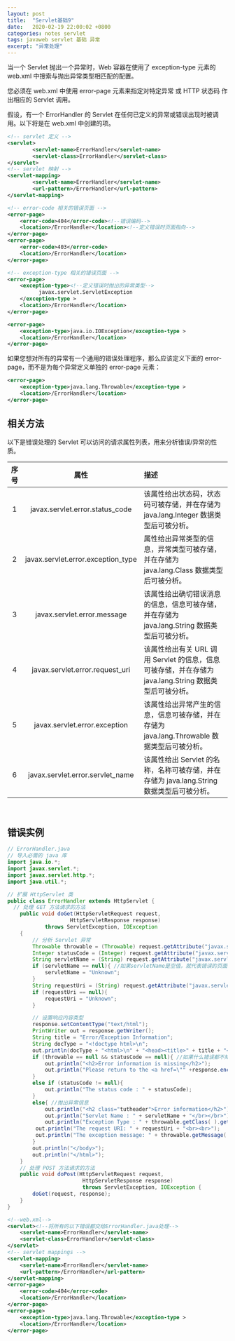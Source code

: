 ```yaml
---
layout: post
title:  "Servlet基础9"
date:   2020-02-19 22:00:02 +0800
categories: notes servlet
tags: javaweb servlet 基础 异常
excerpt: "异常处理"
---
```


当一个 Servlet 抛出一个异常时，Web 容器在使用了 exception-type 元素的 web.xml 中搜索与抛出异常类型相匹配的配置。

您必须在 web.xml 中使用 error-page 元素来指定对特定异常 或 HTTP 状态码 作出相应的 Servlet 调用。

假设，有一个 ErrorHandler 的 Servlet 在任何已定义的异常或错误出现时被调用。以下将是在 web.xml 中创建的项。

```xml
<!-- servlet 定义 -->
<servlet>
        <servlet-name>ErrorHandler</servlet-name>
        <servlet-class>ErrorHandler</servlet-class>
</servlet>
<!-- servlet 映射 -->
<servlet-mapping>
        <servlet-name>ErrorHandler</servlet-name>
        <url-pattern>/ErrorHandler</url-pattern>
</servlet-mapping>

<!-- error-code 相关的错误页面 -->
<error-page>
    <error-code>404</error-code><!--错误编码-->
    <location>/ErrorHandler</location><!--定义错误时页面指向-->
</error-page>
<error-page>
    <error-code>403</error-code>
    <location>/ErrorHandler</location>
</error-page>

<!-- exception-type 相关的错误页面 -->
<error-page>
    <exception-type><!--定义错误时抛出的异常类型-->
          javax.servlet.ServletException
    </exception-type >
    <location>/ErrorHandler</location>
</error-page>

<error-page>
    <exception-type>java.io.IOException</exception-type >
    <location>/ErrorHandler</location>
</error-page>
```

如果您想对所有的异常有一个通用的错误处理程序，那么应该定义下面的 error-page，而不是为每个异常定义单独的 error-page 元素：

```xml
<error-page>
    <exception-type>java.lang.Throwable</exception-type >
    <location>/ErrorHandler</location>
</error-page>
```

## 相关方法

以下是错误处理的 Servlet 可以访问的请求属性列表，用来分析错误/异常的性质。

序号|属性|描述
:--:|:-:|:---
1|javax.servlet.error.status_code|该属性给出状态码，状态码可被存储，并在存储为 java.lang.Integer 数据类型后可被分析。
2|javax.servlet.error.exception_type|属性给出异常类型的信息，异常类型可被存储，并在存储为 java.lang.Class 数据类型后可被分析。
3|javax.servlet.error.message|该属性给出确切错误消息的信息，信息可被存储，并在存储为 java.lang.String 数据类型后可被分析。
4|javax.servlet.error.request_uri|该属性给出有关 URL 调用 Servlet 的信息，信息可被存储，并在存储为 java.lang.String 数据类型后可被分析。
5|javax.servlet.error.exception|该属性给出异常产生的信息，信息可被存储，并在存储为 java.lang.Throwable 数据类型后可被分析。
6|javax.servlet.error.servlet_name|该属性给出 Servlet 的名称，名称可被存储，并在存储为 java.lang.String 数据类型后可被分析。

&emsp;

## 错误实例

```java
// ErrorHandler.java
// 导入必需的 java 库
import java.io.*;
import javax.servlet.*;
import javax.servlet.http.*;
import java.util.*;

// 扩展 HttpServlet 类
public class ErrorHandler extends HttpServlet {
  // 处理 GET 方法请求的方法
    public void doGet(HttpServletRequest request,
                    HttpServletResponse response)
            throws ServletException, IOException
    {
        // 分析 Servlet 异常
        Throwable throwable = (Throwable) request.getAttribute("javax.servlet.error.exception"); //获取抛出的异常
        Integer statusCode = (Integer) request.getAttribute("javax.servlet.error.status_code"); //获取状态码
        String servletName = (String) request.getAttribute("javax.servlet.error.servlet_name"); //获取发生错误的页面
        if (servletName == null){ //如果servletName是空值，就代表错误的页面为空，也就是找不到页面
            servletName = "Unknown";
        }
        String requestUri = (String) request.getAttribute("javax.servlet.error.request_uri");//获取发生错误的路由
        if (requestUri == null){
            requestUri = "Unknown";
        }

        // 设置响应内容类型
        response.setContentType("text/html");
        PrintWriter out = response.getWriter();
        String title = "Error/Exception Information";
        String docType = "<!doctype html>\n";
        out.println(docType + "<html>\n" + "<head><title>" + title + "</title></head>\n" + "<body bgcolor=\"#f0f0f0\">\n");
        if (throwable == null && statusCode == null){ //如果什么错误都不知道
            out.println("<h2>Error information is missing</h2>");
            out.println("Please return to the <a href=\"" +response.encodeURL("http://localhost:8080/") + "\">Home Page</a>.");//情返回到到主页
        }
        else if (statusCode != null){
            out.println("The status code : " + statusCode);
        }
        else{ //抛出异常信息
            out.println("<h2 class="tutheader">Error information</h2>");
            out.println("Servlet Name : " + servletName + "</br></br>");
            out.println("Exception Type : " + throwable.getClass( ).getName( ) + "</br></br>");
         out.println("The request URI: " + requestUri + "<br><br>");
         out.println("The exception message: " + throwable.getMessage( ));
        }
        out.println("</body>");
        out.println("</html>");
    }
    // 处理 POST 方法请求的方法
    public void doPost(HttpServletRequest request,
                        HttpServletResponse response)
                        throws ServletException, IOException {
        doGet(request, response);
    }
}
```

```xml
<!--web.xml-->
<servlet><!--将所有的以下错误都交给ErrorHandler.java处理-->
    <servlet-name>ErrorHandler</servlet-name>
    <servlet-class>ErrorHandler</servlet-class>
</servlet>
<!-- servlet mappings -->
<servlet-mapping>
    <servlet-name>ErrorHandler</servlet-name>
    <url-pattern>/ErrorHandler</url-pattern>
</servlet-mapping>
<error-page>
    <error-code>404</error-code>
    <location>/ErrorHandler</location>
</error-page>
<error-page>
    <exception-type>java.lang.Throwable</exception-type >
    <location>/ErrorHandler</location>
</error-page>
```
